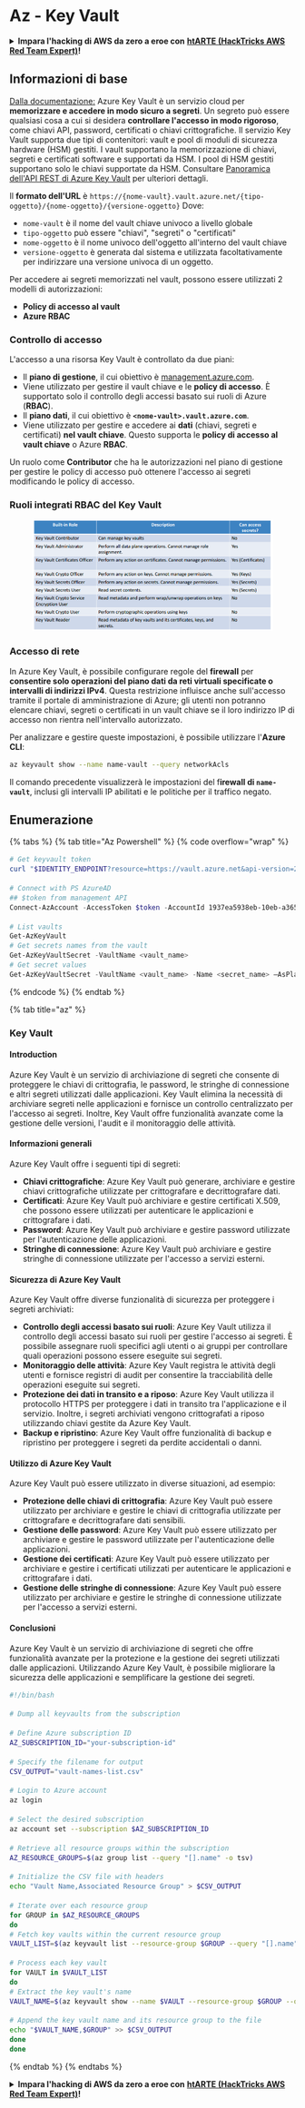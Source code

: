 # Az - Key Vault

<details>

<summary><strong>Impara l'hacking di AWS da zero a eroe con</strong> <a href="https://training.hacktricks.xyz/courses/arte"><strong>htARTE (HackTricks AWS Red Team Expert)</strong></a><strong>!</strong></summary>

Altri modi per supportare HackTricks:

* Se vuoi vedere la tua **azienda pubblicizzata su HackTricks** o **scaricare HackTricks in PDF** Controlla i [**PACCHETTI DI ABBONAMENTO**](https://github.com/sponsors/carlospolop)!
* Ottieni il [**merchandising ufficiale di PEASS & HackTricks**](https://peass.creator-spring.com)
* Scopri [**The PEASS Family**](https://opensea.io/collection/the-peass-family), la nostra collezione di [**NFT esclusivi**](https://opensea.io/collection/the-peass-family)
* **Unisciti al** 💬 [**gruppo Discord**](https://discord.gg/hRep4RUj7f) o al [**gruppo Telegram**](https://t.me/peass) o **seguici** su **Twitter** 🐦 [**@hacktricks\_live**](https://twitter.com/hacktricks\_live)**.**
* **Condividi i tuoi trucchi di hacking inviando PR ai** [**HackTricks**](https://github.com/carlospolop/hacktricks) e [**HackTricks Cloud**](https://github.com/carlospolop/hacktricks-cloud) repos di github.

</details>

## Informazioni di base

[Dalla documentazione:](https://learn.microsoft.com/en-us/azure/key-vault/general/basic-concepts) Azure Key Vault è un servizio cloud per **memorizzare e accedere in modo sicuro a segreti**. Un segreto può essere qualsiasi cosa a cui si desidera **controllare l'accesso in modo rigoroso**, come chiavi API, password, certificati o chiavi crittografiche. Il servizio Key Vault supporta due tipi di contenitori: vault e pool di moduli di sicurezza hardware (HSM) gestiti. I vault supportano la memorizzazione di chiavi, segreti e certificati software e supportati da HSM. I pool di HSM gestiti supportano solo le chiavi supportate da HSM. Consultare [Panoramica dell'API REST di Azure Key Vault](https://learn.microsoft.com/en-us/azure/key-vault/general/about-keys-secrets-certificates) per ulteriori dettagli.

Il **formato dell'URL** è `https://{nome-vault}.vault.azure.net/{tipo-oggetto}/{nome-oggetto}/{versione-oggetto}` Dove:

* `nome-vault` è il nome del vault chiave univoco a livello globale
* `tipo-oggetto` può essere "chiavi", "segreti" o "certificati"
* `nome-oggetto` è il nome univoco dell'oggetto all'interno del vault chiave
* `versione-oggetto` è generata dal sistema e utilizzata facoltativamente per indirizzare una versione univoca di un oggetto.

Per accedere ai segreti memorizzati nel vault, possono essere utilizzati 2 modelli di autorizzazioni:

* **Policy di accesso al vault**
* **Azure RBAC**

### Controllo di accesso <a href="#access-control" id="access-control"></a>

L'accesso a una risorsa Key Vault è controllato da due piani:

* Il **piano di gestione**, il cui obiettivo è [management.azure.com](http://management.azure.com/).
* Viene utilizzato per gestire il vault chiave e le **policy di accesso**. È supportato solo il controllo degli accessi basato sui ruoli di Azure (**RBAC**).
* Il **piano dati**, il cui obiettivo è **`<nome-vault>.vault.azure.com`**.
* Viene utilizzato per gestire e accedere ai **dati** (chiavi, segreti e certificati) **nel vault chiave**. Questo supporta le **policy di accesso al vault chiave** o Azure **RBAC**.

Un ruolo come **Contributor** che ha le autorizzazioni nel piano di gestione per gestire le policy di accesso può ottenere l'accesso ai segreti modificando le policy di accesso.

### Ruoli integrati RBAC del Key Vault <a href="#rbac-built-in-roles" id="rbac-built-in-roles"></a>

<figure><img src="../../../.gitbook/assets/image (3) (1) (1) (1) (1).png" alt=""><figcaption></figcaption></figure>

### Accesso di rete

In Azure Key Vault, è possibile configurare regole del **firewall** per **consentire solo operazioni del piano dati da reti virtuali specificate o intervalli di indirizzi IPv4**. Questa restrizione influisce anche sull'accesso tramite il portale di amministrazione di Azure; gli utenti non potranno elencare chiavi, segreti o certificati in un vault chiave se il loro indirizzo IP di accesso non rientra nell'intervallo autorizzato.

Per analizzare e gestire queste impostazioni, è possibile utilizzare l'**Azure CLI**:

```bash
az keyvault show --name name-vault --query networkAcls
```

Il comando precedente visualizzerà le impostazioni del f**irewall di `name-vault`**, inclusi gli intervalli IP abilitati e le politiche per il traffico negato.

## Enumerazione

{% tabs %}
{% tab title="Az Powershell" %}
{% code overflow="wrap" %}
```powershell
# Get keyvault token
curl "$IDENTITY_ENDPOINT?resource=https://vault.azure.net&api-version=2017-09-01" -H secret:$IDENTITY_HEADER

# Connect with PS AzureAD
## $token from management API
Connect-AzAccount -AccessToken $token -AccountId 1937ea5938eb-10eb-a365-10abede52387 -KeyVaultAccessToken $keyvaulttoken

# List vaults
Get-AzKeyVault
# Get secrets names from the vault
Get-AzKeyVaultSecret -VaultName <vault_name>
# Get secret values
Get-AzKeyVaultSecret -VaultName <vault_name> -Name <secret_name> –AsPlainText
```
{% endcode %}
{% endtab %}

{% tab title="az" %}
### Key Vault

#### Introduction

Azure Key Vault è un servizio di archiviazione di segreti che consente di proteggere le chiavi di crittografia, le password, le stringhe di connessione e altri segreti utilizzati dalle applicazioni. Key Vault elimina la necessità di archiviare segreti nelle applicazioni e fornisce un controllo centralizzato per l'accesso ai segreti. Inoltre, Key Vault offre funzionalità avanzate come la gestione delle versioni, l'audit e il monitoraggio delle attività.

#### Informazioni generali

Azure Key Vault offre i seguenti tipi di segreti:

* **Chiavi crittografiche**: Azure Key Vault può generare, archiviare e gestire chiavi crittografiche utilizzate per crittografare e decrittografare dati.
* **Certificati**: Azure Key Vault può archiviare e gestire certificati X.509, che possono essere utilizzati per autenticare le applicazioni e crittografare i dati.
* **Password**: Azure Key Vault può archiviare e gestire password utilizzate per l'autenticazione delle applicazioni.
* **Stringhe di connessione**: Azure Key Vault può archiviare e gestire stringhe di connessione utilizzate per l'accesso a servizi esterni.

#### Sicurezza di Azure Key Vault

Azure Key Vault offre diverse funzionalità di sicurezza per proteggere i segreti archiviati:

* **Controllo degli accessi basato sui ruoli**: Azure Key Vault utilizza il controllo degli accessi basato sui ruoli per gestire l'accesso ai segreti. È possibile assegnare ruoli specifici agli utenti o ai gruppi per controllare quali operazioni possono essere eseguite sui segreti.
* **Monitoraggio delle attività**: Azure Key Vault registra le attività degli utenti e fornisce registri di audit per consentire la tracciabilità delle operazioni eseguite sui segreti.
* **Protezione dei dati in transito e a riposo**: Azure Key Vault utilizza il protocollo HTTPS per proteggere i dati in transito tra l'applicazione e il servizio. Inoltre, i segreti archiviati vengono crittografati a riposo utilizzando chiavi gestite da Azure Key Vault.
* **Backup e ripristino**: Azure Key Vault offre funzionalità di backup e ripristino per proteggere i segreti da perdite accidentali o danni.

#### Utilizzo di Azure Key Vault

Azure Key Vault può essere utilizzato in diverse situazioni, ad esempio:

* **Protezione delle chiavi di crittografia**: Azure Key Vault può essere utilizzato per archiviare e gestire le chiavi di crittografia utilizzate per crittografare e decrittografare dati sensibili.
* **Gestione delle password**: Azure Key Vault può essere utilizzato per archiviare e gestire le password utilizzate per l'autenticazione delle applicazioni.
* **Gestione dei certificati**: Azure Key Vault può essere utilizzato per archiviare e gestire i certificati utilizzati per autenticare le applicazioni e crittografare i dati.
* **Gestione delle stringhe di connessione**: Azure Key Vault può essere utilizzato per archiviare e gestire le stringhe di connessione utilizzate per l'accesso a servizi esterni.

#### Conclusioni

Azure Key Vault è un servizio di archiviazione di segreti che offre funzionalità avanzate per la protezione e la gestione dei segreti utilizzati dalle applicazioni. Utilizzando Azure Key Vault, è possibile migliorare la sicurezza delle applicazioni e semplificare la gestione dei segreti.

```bash
#!/bin/bash

# Dump all keyvaults from the subscription

# Define Azure subscription ID
AZ_SUBSCRIPTION_ID="your-subscription-id"

# Specify the filename for output
CSV_OUTPUT="vault-names-list.csv"

# Login to Azure account
az login

# Select the desired subscription
az account set --subscription $AZ_SUBSCRIPTION_ID

# Retrieve all resource groups within the subscription
AZ_RESOURCE_GROUPS=$(az group list --query "[].name" -o tsv)

# Initialize the CSV file with headers
echo "Vault Name,Associated Resource Group" > $CSV_OUTPUT

# Iterate over each resource group
for GROUP in $AZ_RESOURCE_GROUPS
do
# Fetch key vaults within the current resource group
VAULT_LIST=$(az keyvault list --resource-group $GROUP --query "[].name" -o tsv)

# Process each key vault
for VAULT in $VAULT_LIST
do
# Extract the key vault's name
VAULT_NAME=$(az keyvault show --name $VAULT --resource-group $GROUP --query "name" -o tsv)

# Append the key vault name and its resource group to the file
echo "$VAULT_NAME,$GROUP" >> $CSV_OUTPUT
done
done
```
{% endtab %}
{% endtabs %}

<details>

<summary><strong>Impara l'hacking di AWS da zero a eroe con</strong> <a href="https://training.hacktricks.xyz/courses/arte"><strong>htARTE (HackTricks AWS Red Team Expert)</strong></a><strong>!</strong></summary>

Altri modi per supportare HackTricks:

* Se vuoi vedere la tua **azienda pubblicizzata in HackTricks** o **scaricare HackTricks in PDF** Controlla i [**PIANI DI ABBONAMENTO**](https://github.com/sponsors/carlospolop)!
* Ottieni il [**merchandising ufficiale di PEASS & HackTricks**](https://peass.creator-spring.com)
* Scopri [**The PEASS Family**](https://opensea.io/collection/the-peass-family), la nostra collezione di esclusive [**NFT**](https://opensea.io/collection/the-peass-family)
* **Unisciti al** 💬 [**gruppo Discord**](https://discord.gg/hRep4RUj7f) o al [**gruppo telegram**](https://t.me/peass) o **seguici** su **Twitter** 🐦 [**@hacktricks\_live**](https://twitter.com/hacktricks\_live)**.**
* **Condividi i tuoi trucchi di hacking inviando PR ai** [**HackTricks**](https://github.com/carlospolop/hacktricks) e [**HackTricks Cloud**](https://github.com/carlospolop/hacktricks-cloud) repos di github.

</details>
